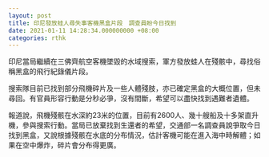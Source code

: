 ```yaml
---
layout: post
title: 印尼發放蛙人尋失事客機黑盒片段　調查員盼今日找到
date: 2021-01-11 14:28:34.000000000 +08:00
categories: rthk
---
```


印尼當局繼續在三佛齊航空客機墜毀的水域搜索，軍方發放蛙人在殘骸中，尋找俗稱黑盒的飛行紀錄儀片段。

搜索隊目前已找到部分飛機碎片及一些人體殘肢，亦已確定黑盒的大概位置，但未尋回。有官員形容行動是分秒必爭，沒有間斷，希望可以盡快找到遇難者遺體。

報道說，飛機殘骸在水深約23米的位置，目前有2600人、幾十艘船及十多架直升機，參與搜索行動。當局已放棄找到生還者的希望，交通部一名調查員說爭取今日找到黑盒，又說根據殘骸在水底的分布情況，估計客機可能在進入海中時解體；如果在空中爆炸，碎片會分布得更廣。
